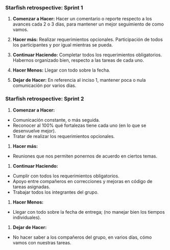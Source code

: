 ### Starfish retrospective: Sprint 1 ###

1. **Comenzar a Hacer:** 
Hacer un comentario o reporte respecto a los avances cada 2 o 3 días, para mantener un mejor seguimiento de como vamos.

1. **Hacer más:**
Realizar requerimientos opcionales.
Participación de todos los participantes y por igual mientras se pueda.

1. **Continuar Haciendo:**
Completar todos los requerimientos obligatorios. Habernos organizado bien, respecto a las tareas de cada uno.

1. **Hacer Menos:** 
Llegar con todo sobre la fecha. 

1. **Dejar de Hacer:**
En referencia al inciso 1, mantener poca o nula comunicación por varios días.

### Starfish retrospective: Sprint 2 ###

1. **Comenzar a Hacer:** 
- Comunicación constante, o más seguida.
- Reconocer al 100% qué fortalezas tiene cada uno (en lo que se desenvuelve mejor).
- Tratar de realizar los requerimientos opcionales.

1. **Hacer más:**
- Reuniones que nos permiten ponernos de acuerdo en ciertos temas.

1. **Continuar Haciendo:**
- Cumplir con todos los requerimientos obligatorios.
- Apoyo entre compañeros en correcciones y mejoras en código de tareas asignadas.
- Trabajar todos los integrantes del grupo.

1. **Hacer Menos:** 
- Llegar con todo sobre la fecha de entrega; (no manejar bien los tiempos individuales).

1. **Dejar de Hacer:**
- No hacer saber a los compañeros del grupo, en varios días, cómo vamos con nuestras tareas.